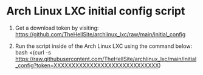 # Arch Linux LXC initial config script

1. Get a download token by visiting: https://github.com/TheHellSite/archlinux_lxc/raw/main/initial_config

2. Run the script inside of the Arch Linux LXC using the command below:
       bash <(curl -s https://raw.githubusercontent.com/TheHellSite/archlinux_lxc/main/initial_config?token=XXXXXXXXXXXXXXXXXXXXXXXXXXXXX)
